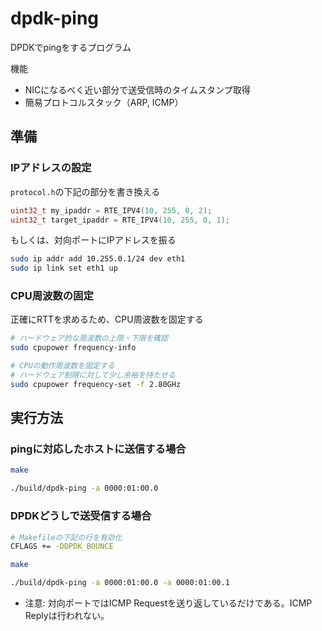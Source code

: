 # dpdk-ping

DPDKでpingをするプログラム

機能

- NICになるべく近い部分で送受信時のタイムスタンプ取得
- 簡易プロトコルスタック（ARP, ICMP）

## 準備

### IPアドレスの設定

`protocol.h`の下記の部分を書き換える

```cpp
uint32_t my_ipaddr = RTE_IPV4(10, 255, 0, 2);
uint32_t target_ipaddr = RTE_IPV4(10, 255, 0, 1);
```

もしくは、対向ポートにIPアドレスを振る

```sh
sudo ip addr add 10.255.0.1/24 dev eth1
sudo ip link set eth1 up
```

### CPU周波数の固定

正確にRTTを求めるため、CPU周波数を固定する

```sh
# ハードウェア的な周波数の上限・下限を確認
sudo cpupower frequency-info

# CPUの動作周波数を固定する
# ハードウェア制限に対して少し余裕を持たせる
sudo cpupower frequency-set -f 2.80GHz
```

## 実行方法

### pingに対応したホストに送信する場合

```sh
make

./build/dpdk-ping -a 0000:01:00.0
```

### DPDKどうしで送受信する場合

```sh
# Makefileの下記の行を有効化
CFLAGS += -DDPDK_BOUNCE

make

./build/dpdk-ping -a 0000:01:00.0 -a 0000:01:00.1
```

- 注意: 対向ポートではICMP Requestを送り返しているだけである。ICMP Replyは行われない。
